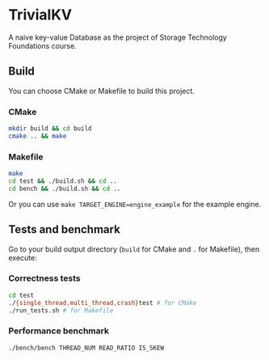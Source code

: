 # TrivialKV

A naive key-value Database as the project of Storage Technology Foundations course.

## Build

You can choose CMake or Makefile to build this project.

### CMake

```bash
mkdir build && cd build
cmake .. && make
```

### Makefile

```bash
make
cd test && ./build.sh && cd ..
cd bench && ./build.sh && cd ..
```

Or you can use `make TARGET_ENGINE=engine_example` for the example engine.

## Tests and benchmark

Go to your build output directory (`build` for CMake and `.` for Makefile), then execute:

### Correctness tests

```bash
cd test
./{single_thread,multi_thread,crash}test # for CMake
./run_tests.sh # for Makefile
```

### Performance benchmark

```bash
./bench/bench THREAD_NUM READ_RATIO IS_SKEW
```
